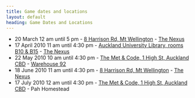 ```yaml
---
title: Game dates and locations
layout: default
heading: Game Dates and Locations
---
```


 * 20 March 12 am until 5 pm - [8 Harrison Rd, Mt Wellington](http://maps.google.com/maps?q=8+Harrison+Rd,+Mt+Wellington,+Auckland,+New+Zealand) - [The Nexus](http://nexus.gen.nz/vc/thenexus)
 * 17 April 2010 11 am until 4:30 pm - [Auckland University Library, rooms B10 & B15](http://maps.google.com/maps/place?cid=13546417384093916060&q=Auckland+University+Library&hl=en&cd=4&ei=w-XnS_KWG5WysAPVpaCHDQ&sig2=SV72Yrw8_IIHzVtuHETcug&sll=-36.791853,174.735182&sspn=0.143222,0.082692&ie=UTF8&ll=-36.849088,174.772353&spn=0,0&t=h&z=17&iwloc=D) - [The Nexus](http://nexus.gen.nz/vc/thenexus)
 * 22 May 2010 10 am until 4:30 pm - [The Met & Code, 1 High St, Auckland CBD](http://maps.google.com/maps?f=q&source=s_q&hl=en&geocode=&q=The+Met+%26+Code+Auckland&sll=46.195042,-95.625&sspn=83.40945,113.027344&ie=UTF8&hq=The+Met+%26+Code&hnear=Auckland,+New+Zealand&ll=-36.846882,174.766817&spn=0.012415,0.013797&z=16&iwloc=A&cid=690157093670457196) - [Warehouse 92](http://nexus.gen.nz/vc/warehouse92)
 * 18 June 2010 11 am until 4:30 pm - [8 Harrison Rd, Mt Wellington](http://maps.google.com/maps?q=8+Harrison+Rd,+Mt+Wellington,+Auckland,+New+Zealand) - [The Nexus](http://nexus.gen.nz/vc/thenexus)
 * 17 July 2010 12 am until 4:30 pm - [The Met & Code, 1 High St, Auckland CBD](http://maps.google.com/maps?f=q&source=s_q&hl=en&geocode=&q=The+Met+%26+Code+Auckland&sll=46.195042,-95.625&sspn=83.40945,113.027344&ie=UTF8&hq=The+Met+%26+Code&hnear=Auckland,+New+Zealand&ll=-36.846882,174.766817&spn=0.012415,0.013797&z=16&iwloc=A&cid=690157093670457196) - Pah Homestead
